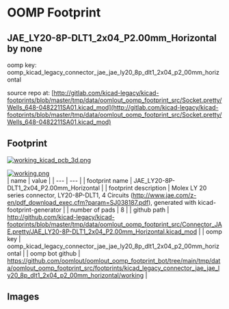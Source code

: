 # OOMP Footprint  
## JAE_LY20-8P-DLT1_2x04_P2.00mm_Horizontal  by none  
  
oomp key: oomp_kicad_legacy_connector_jae_jae_ly20_8p_dlt1_2x04_p2_00mm_horizontal  
  
source repo at: [http://gitlab.com/kicad-legacy/kicad-footprints/blob/master/tmp/data/oomlout_oomp_footprint_src/Socket.pretty/Wells_648-0482211SA01.kicad_mod](http://gitlab.com/kicad-legacy/kicad-footprints/blob/master/tmp/data/oomlout_oomp_footprint_src/Socket.pretty/Wells_648-0482211SA01.kicad_mod)  
## Footprint  
  
[![working_kicad_pcb_3d.png](working_kicad_pcb_3d_600.png)](working_kicad_pcb_3d.png)  
  
[![working.png](working_600.png)](working.png)  
| name | value | 
| --- | --- | 
| footprint name | JAE_LY20-8P-DLT1_2x04_P2.00mm_Horizontal | 
| footprint description | Molex LY 20 series connector, LY20-8P-DLT1, 4 Circuits (http://www.jae.com/z-en/pdf_download_exec.cfm?param=SJ038187.pdf), generated with kicad-footprint-generator | 
| number of pads | 8 | 
| github path | http://github.com/kicad-legacy/kicad-footprints/blob/master/tmp/data/oomlout_oomp_footprint_src/Connector_JAE.pretty/JAE_LY20-8P-DLT1_2x04_P2.00mm_Horizontal.kicad_mod | 
| oomp key | oomp_kicad_legacy_connector_jae_jae_ly20_8p_dlt1_2x04_p2_00mm_horizontal | 
| oomp bot github | https://github.com/oomlout/oomlout_oomp_footprint_bot/tree/main/tmp/data/oomlout_oomp_footprint_src/footprints/kicad_legacy_connector_jae_jae_ly20_8p_dlt1_2x04_p2_00mm_horizontal/working | 
## Images  
